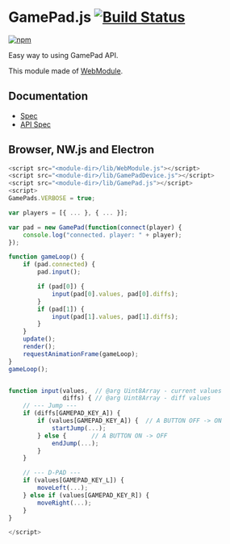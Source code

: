 # GamePad.js [![Build Status](https://travis-ci.org/uupaa/GamePad.js.svg)](https://travis-ci.org/uupaa/GamePad.js)

[![npm](https://nodei.co/npm/uupaa.gamepad.js.svg?downloads=true&stars=true)](https://nodei.co/npm/uupaa.gamepad.js/)

Easy way to using GamePad API.


This module made of [WebModule](https://github.com/uupaa/WebModule).

## Documentation
- [Spec](https://github.com/uupaa/GamePad.js/wiki/)
- [API Spec](https://github.com/uupaa/GamePad.js/wiki/GamePad)

## Browser, NW.js and Electron

```js
<script src="<module-dir>/lib/WebModule.js"></script>
<script src="<module-dir>/lib/GamePadDevice.js"></script>
<script src="<module-dir>/lib/GamePad.js"></script>
<script>
GamePads.VERBOSE = true;

var players = [{ ... }, { ... }];

var pad = new GamePad(function(connect(player) {
    console.log("connected. player: " + player);
});

function gameLoop() {
    if (pad.connected) {
        pad.input();

        if (pad[0]) {
            input(pad[0].values, pad[0].diffs);
        }
        if (pad[1]) {
            input(pad[1].values, pad[1].diffs);
        }
    }
    update();
    render();
    requestAnimationFrame(gameLoop);
}
gameLoop();


function input(values,  // @arg Uint8Array - current values
               diffs) { // @arg Uint8Array - diff values
    // --- Jump ---
    if (diffs[GAMEPAD_KEY_A]) {
        if (values[GAMEPAD_KEY_A]) {  // A BUTTON OFF -> ON
            startJump(...);
        } else {       // A BUTTON ON -> OFF
            endJump(...);
        }
    }

    // --- D-PAD ---
    if (values[GAMEPAD_KEY_L]) {
        moveLeft(...);
    } else if (values[GAMEPAD_KEY_R]) {
        moveRight(...);
    }
}

</script>
```


